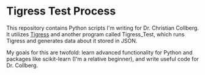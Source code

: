 # Tigress Test Process
This repository contains Python scripts I'm writing for Dr. Christian Collberg. It utilizes [Tigress](https://tigress.wtf/) and another program called Tigress_Test, which runs Tigress and generates data about it stored in JSON.

My goals for this are twofold: learn advanced functionality for Python and packages like scikit-learn (I'm a relative beginner), and write useful code for Dr. Collberg.
